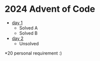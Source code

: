 # 2024 Advent of Code


- [day 1](https://adventofcode.com/2024/day/1)
    - Solved A
    - Solved B
- [day 2](https://adventofcode.com/2024/day/2)
    - Unsolved



*20 personal requirement :) 
